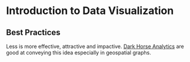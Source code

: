 # Introduction to Data Visualization

## Best Practices
Less is more effective, attractive and impactive.
[Dark Horse Analytics](https://www.darkhorseanalytics.com) are good at conveying this idea especially in geospatial graphs.